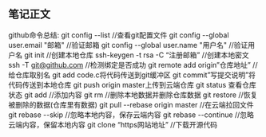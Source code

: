 ## 笔记正文
 github命令总结:
 git config --list  //查看git配置文件
 git config --global user.email "邮箱" //验证邮箱
 git config --global user.name "用户名" //验证用户名
 git init //创建本地仓库
 ssh-keygen -t rsa -C “注册邮箱”   //创建本地密文
 ssh -T git@github.com    //检测绑定是否成功
 git remote add origin”仓库地址”  //给仓库取别名
 git add code.c将代码传送到git缓冲区
 git commit”写提交说明”将代码传送到本地仓库
 git push origin master上传到云端仓库
 git status 查看仓库状态
 git add //添加内容
 git rm //删除本地数据并删除仓库数据
 git restore //恢复被删除的数据(仓库里有数据)
 git pull --rebase origin master //在云端拉回文件
 git rebase --skip  //忽略本地内容，保存云端内容
  git rebase --continue  //忽略云端内容，保留本地内容
  git clone “https网站地址”  //下载开源代码
